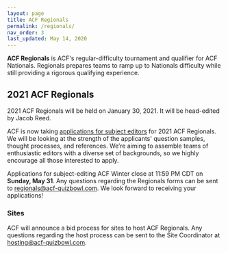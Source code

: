 ```yaml
---
layout: page
title: ACF Regionals
permalink: /regionals/
nav_order: 3
last_updated: May 14, 2020
---
```


**ACF Regionals** is ACF's regular-difficulty tournament and qualifier for ACF Nationals. Regionals prepares teams to ramp up to Nationals difficulty while still providing a rigorous qualifying experience.

## 2021 ACF Regionals
2021 ACF Regionals will be held on January 30, 2021. It will be head-edited by Jacob Reed.

ACF is now taking [applications for subject editors](https://docs.google.com/forms/d/e/1FAIpQLSdghVDzWLH6kQ68_z817Z6XXw1JJbYobWVAlU2geYgTNiADnw/viewform) for 2021 ACF Regionals. We will be looking at the strength of the applicants' question samples, thought processes, and references. We’re aiming to assemble teams of enthusiastic editors with a diverse set of backgrounds, so we highly encourage all those interested to apply. 

Applications for subject-editing ACF Winter close at 11:59 PM CDT on **Sunday, May 31**. Any questions regarding the Regionals forms can be sent to regionals@acf-quizbowl.com. We look forward to receiving your applications!

### Sites

ACF will announce a bid process for sites to host ACF Regionals. Any questions regarding the host process can be sent to the Site Coordinator at hosting@acf-quizbowl.com.  

